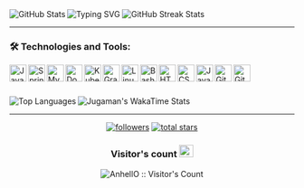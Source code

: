 <img src="https://readme-typing-svg.demolab.com?font=Fira+Code&duration=1500&pause=400&color=18F018&multiline=true&repeat=false&width=1300&height=1250&lines=%24+ssh+jugaman%40github.com;Password%3A;Authenticated+successfully.+++++++++++++++++++++++++;+;%3D%3D%3D%3D%3D%3D%3D%3D%3D%3D%3D%3D%3D%3D%3D%3D%3D%3D%3D%3D%3D%3D%3D%3D%3D%3D%3D%3D%3D%3D%3D%3D%3D%3D%3D%3D%3D%3D%3D%3D%3D%3D%3D%3D%3D%3D%3D%3D%3D%3D%3D%3D%3D%3D%3D%3D%3D;Successfully+connected+with+Jugaman's+GitHub+profile!+%F0%9F%8C%9F;%3D%3D%3D%3D%3D%3D%3D%3D%3D%3D%3D%3D%3D%3D%3D%3D%3D%3D%3D%3D%3D%3D%3D%3D%3D%3D%3D%3D%3D%3D%3D%3D%3D%3D%3D%3D%3D%3D%3D%3D%3D%3D%3D%3D%3D%3D%3D%3D%3D%3D%3D%3D%3D%3D%3D%3D%3D;+;%24+whoiam;%F0%9F%91%8B+Hello+World!+I+am+Jugaman;+;%24+cat+about_me.txt;%F0%9F%9A%80+Software+craftsman+translating+ideas+into+elegant+code.+Crafting+robust+solutions+with+an+unwavering;commitment+to+performance+and+functionality.+A+staunch+advocate+of+clean+architecture+and+relentless;growth.+My+heart+beats+for+backend+technologies+and+creative+problem-solving.;+;%24+whois+Jugaman;Full+Name%3A+Juan+Gabriel+Mansilla;Location%3A+Argentina;Approach%3A+Navigate+with+purpose%2C+execute+with+precision%2C+and+let+my+commands+echo+through+the+;digital+cosmos.;+;%24+cd+projects;%F0%9F%93%82+Venturing+deeper+into+the+realms+of+innovation...;+;%24+npm+install+innovation;%F0%9F%8C%9F+Installing+innovation+module...;%E2%9A%99%EF%B8%8F+Configuring+creativity...;%E2%9C%A8+Innovation+successfully+installed!;+;%24+ls+-la;Total+276;drwxr-xr-x+++6+jugaman++developers+++160+Aug++7+15%3A00+.;drwxr-xr-x+++7+jugaman++developers+++224+Aug++7+12%3A45+..;-rw-r--r--+++++++1+jugaman++developers+++320+Aug++7+14%3A58+README.md;drwxr-xr-x+++3+jugaman++developers+++196+Aug++7+14%3A59+exotic-modules;drwxr-xr-x+++4+jugaman++developers+++128+Aug++7+15%3A00+.secret-projects;+;%24+git+commit+-m+%22Unleashing+innovation%22;%5Bmain+jugaman-projects%5D+Unleashing+innovation;-+5+files+changed%2C+120+insertions(%2B)%2C+10+deletions(-);-+create+mode+100644+Performance_Algorithms.java;-+delete+mode+13734+Legacy_Database.sql;+;%24+.%2Fdeploy.sh;Deploying+brilliance...+%F0%9F%9A%80;Optimizing+algorithms...+%F0%9F%92%A1;Scaling+impact...+%F0%9F%8F%97%EF%B8%8F" alt="Typing SVG" />


<img align="left" src="https://github-readme-stats.vercel.app/api?username=Jugaman&show_icons=true&hide_border=true&include_all_commits=true&count_private=true&bg_color=00000000&disable_animations=true&title_color=18F018&icon_color=B36400&text_color=CBDAE6&ring_color=FB8C00&card_width=270px&rank_icon=percentile" alt="GitHub Stats">

<img src="https://github-readme-streak-stats.herokuapp.com/?user=Jugaman&hide_border=true&card_width=386px&stroke=CBDAE6&ring=FB8C00&background=00000000&fire=B63514&currStreakNum=18F018&sideNums=18F018&currStreakLabel=CBDAE6&sideLabels=CBDAE6&dates=CBDAE6" alt="GitHub Streak Stats">


---

### 🛠️ Technologies and Tools:
<img align="left" alt="Java"       width="30px" src="https://cdn.jsdelivr.net/gh/devicons/devicon/icons/java/java-original.svg"/>
<img align="left" alt="Spring"     width="30px" src="https://cdn.jsdelivr.net/gh/devicons/devicon/icons/spring/spring-original.svg" />
<img align="left" alt="MySQL"      width="30px" src="https://cdn.jsdelivr.net/gh/devicons/devicon/icons/mysql/mysql-original.svg" />
<img align="left" alt="Docker"     width="30px" src="https://cdn.jsdelivr.net/gh/devicons/devicon/icons/docker/docker-original.svg" />
<img align="left" alt="Kubernetes" width="30px" src="https://cdn.jsdelivr.net/gh/devicons/devicon/icons/kubernetes/kubernetes-plain.svg" />
<img align="left" alt="Gradle"     width="30px" src="https://cdn.jsdelivr.net/gh/devicons/devicon/icons/gradle/gradle-plain.svg" />
<img align="left" alt="Linux"      width="30px" src="https://cdn.jsdelivr.net/gh/devicons/devicon/icons/linux/linux-original.svg" />
<img align="left" alt="Bash"       width="30px" src="https://cdn.jsdelivr.net/gh/devicons/devicon/icons/bash/bash-original.svg" />       
<img align="left" alt="HTML5"      width="30px" src="https://cdn.jsdelivr.net/gh/devicons/devicon/icons/html5/html5-plain.svg" />
<img align="left" alt="CSS3"       width="30px" src="https://cdn.jsdelivr.net/gh/devicons/devicon/icons/css3/css3-plain.svg" />
<img align="left" alt="JavaScript" width="30px" src="https://cdn.jsdelivr.net/gh/devicons/devicon/icons/javascript/javascript-original.svg" />
<img align="left" alt="GitHub"     width="30px" src="https://cdn.jsdelivr.net/gh/devicons/devicon/icons/github/github-original.svg" />
<img align="left" alt="Git"        width="30px" src="https://cdn.jsdelivr.net/gh/devicons/devicon/icons/git/git-original.svg" />

<br>

#

<img align="left" src="https://github-readme-stats.vercel.app/api/top-langs/?username=Jugaman&layout=compact&size_weight=0.5&count_weight=0.5&card_width=328px&bg_color=00000000&text_color=CBDAE6&title_color=18F018&langs_count=20&hide_border=true" alt="Top Languages">

<img src="https://github-readme-stats.vercel.app/api/wakatime?username=Jugaman&layout=compact&bg_color=00000000&text_color=CBDAE6&title_color=18F018&langs_count=20&hide_border=true" alt="Jugaman's WakaTime Stats">

---


   <p align="center">
      <a href="https://github.com/Jugaman?tab=followers">
         <img alt="followers" title="Follow me on Github" src="https://custom-icon-badges.demolab.com/github/followers/Jugaman?color=236ad3&labelColor=1155ba&style=for-the-badge&logo=person-add&label=Follow&logoColor=white"/></a>
      <a href="https://github.com/Jugaman?tab=repositories&sort=stargazers">
         <img alt="total stars" title="Total stars on GitHub" src="https://custom-icon-badges.demolab.com/github/stars/Jugaman?color=55960c&style=for-the-badge&labelColor=488207&logo=star"/></a>
   </p>
<h3 align="center">Visitor's count <img align="justify" src="https://raw.githubusercontent.com/Tarikul-Islam-Anik/Animated-Fluent-Emojis/master/Emojis/Hand%20gestures/Eyes.png" alt="Eyes" width="25" height="22" /></h3>

<p align="center"><img src="https://profile-counter.glitch.me/{Jugaman}/count.svg" alt="AnhellO :: Visitor's Count" /></p>
